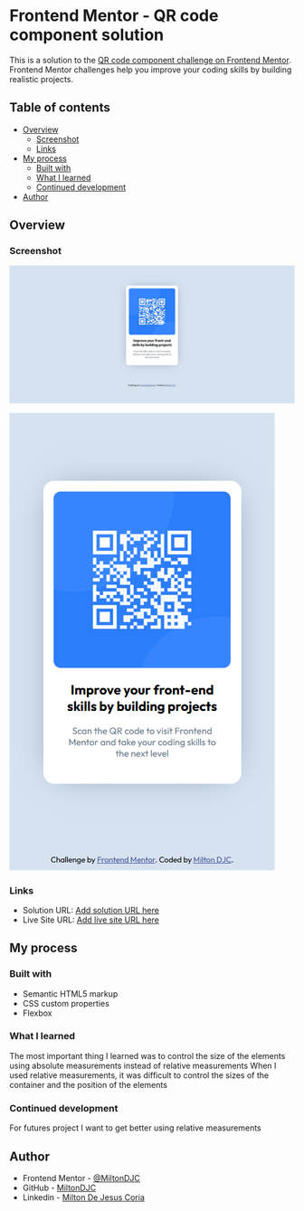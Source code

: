 # Frontend Mentor - QR code component solution

This is a solution to the [QR code component challenge on Frontend Mentor](https://www.frontendmentor.io/challenges/qr-code-component-iux_sIO_H). Frontend Mentor challenges help you improve your coding skills by building realistic projects.

## Table of contents

- [Overview](#overview)
  - [Screenshot](#screenshot)
  - [Links](#links)
- [My process](#my-process)
  - [Built with](#built-with)
  - [What I learned](#what-i-learned)
  - [Continued development](#continued-development)
- [Author](#author)

## Overview

### Screenshot

![Capture for large screens](./images/chrome-capture-pc.png)

![Capture for small screens](./images/chrome-capture-movile.png)

### Links

- Solution URL: [Add solution URL here](https://your-solution-url.com)
- Live Site URL: [Add live site URL here](https://your-live-site-url.com)

## My process

### Built with

- Semantic HTML5 markup
- CSS custom properties
- Flexbox

### What I learned

The most important thing I learned was to control the size of the elements using absolute measurements instead of relative measurements
When I used relative measurements, it was difficult to control the sizes of the container and the position of the elements

### Continued development

For futures project I want to get better using relative measurements

## Author

- Frontend Mentor - [@MiltonDJC](https://www.frontendmentor.io/profile/MiltonDJC)
- GitHub - [MiltonDJC](https://github.com/MiltonDJC)
- Linkedin - [Milton De Jesus Coria](www.linkedin.com/in/milton-de-jesus-coria-011749234)
